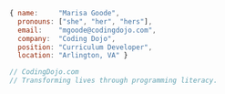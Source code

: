 ```js
{ name:     "Marisa Goode",
  pronouns: ["she", "her", "hers"],
  email:    "mgoode@codingdojo.com",
  company:  "Coding Dojo",
  position: "Curriculum Developer",
  location: "Arlington, VA" }

// CodingDojo.com
// Transforming lives through programming literacy.
```

<!--
**marisa-goode/marisa-goode** is a ✨ _special_ ✨ repository because its `README.md` (this file) appears on your GitHub profile.

Here are some ideas to get you started:

- 🔭 I’m currently working on ...
- 🌱 I’m currently learning ...
- 👯 I’m looking to collaborate on ...
- 🤔 I’m looking for help with ...
- 💬 Ask me about ...
- 📫 How to reach me: ...
- 😄 Pronouns: ...
- ⚡ Fun fact: ...
-->
